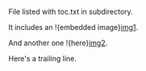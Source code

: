File listed with toc.txt in subdirectory.

It includes an !{embedded image}[img1].

And another one !{here}[img2].

[img1]: urn:cite:hmt:vaimg.VA006RN-0007@0.631,0.2652,0.105,0.0691

[img2]: urn:cite:hmt:vaimg.VA006RN-0007@0.552,0.3216,0.096,0.1029

Here's a trailing line.